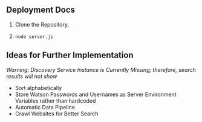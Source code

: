 ## Deployment Docs

1. Clone the Repository.

2. `node server.js`


## Ideas for Further Implementation

_Warning: Discovery Service Instance is Currently Missing; therefore, search results will not show_

<ul>
<li> Sort alphabetically </li>
<li> Store Watson Passwords and Usernames as Server Environment Variables rather than hardcoded </li>
<li> Automatic Data Pipeline </li>
<li> Crawl Websites for Better Search </li>
</ul>

